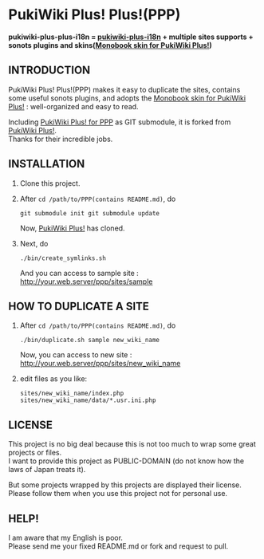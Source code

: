 PukiWiki Plus! Plus!(PPP)
=========================

**pukiwiki-plus-plus-i18n = [pukiwiki-plus-i18n][pukiwikiplus] + multiple sites supports + sonots plugins and skins([Monobook skin for PukiWiki Plus!][monobook])**


INTRODUCTION
------------
PukiWiki Plus! Plus!(PPP) makes it easy to duplicate the sites, contains some useful sonots plugins, and adopts the [Monobook skin for PukiWiki Plus!][monobook] : well-organized and easy to read.<br />

Including [PukiWiki Plus! for PPP][ppp] as GIT submodule, it is forked from [PukiWiki Plus!][pukiwikiplus].<br />
Thanks for their incredible jobs.


INSTALLATION
------------
1. Clone this project.

2. After `cd /path/to/PPP(contains README.md)`, do

    <code>git submodule init
git submodule update</code>

    Now, [PukiWiki Plus!][pukiwikiplus] has cloned.

3. Next, do

    <code>./bin/create_symlinks.sh</code>

    And you can access to sample site : http://your.web.server/ppp/sites/sample


HOW TO DUPLICATE A SITE
-----------------------
1. After `cd /path/to/PPP(contains README.md)`, do

    <code>./bin/duplicate.sh sample new_wiki_name</code>

    Now, you can access to new site : http://your.web.server/ppp/sites/new_wiki_name

2. edit files as you like:

    <code>sites/new_wiki_name/index.php
sites/new_wiki_name/data/*.usr.ini.php</code>



LICENSE
-------
This project is no big deal because this is not too much to wrap some great projects or files.<br />
I want to provide this project as PUBLIC-DOMAIN (do not know how the laws of Japan treats it).

But some projects wrapped by this projects are displayed their license.<br />
Please follow them when you use this project not for personal use.


HELP!
-----
I am aware that my English is poor.<br />
Please send me your fixed README.md or fork and request to pull.



[pukiwikiplus]: https://github.com/miko2u/pukiwiki-plus-i18n
[ppp]:          https://github.com/yuki-takei/pukiwiki-plus-i18n-for-ppp
[monobook]:     http://lsx.sourceforge.jp/?Skin%2Fmonobook

